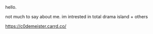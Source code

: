 hello.

not much to say about me. im intrested in total drama island + others

https://c0demeister.carrd.co/
<!---
FAKENERDZ/FAKENERDZ is a ✨ special ✨ repository because its `README.md` (this file) appears on your GitHub profile.
You can click the Preview link to take a look at your changes.
--->
